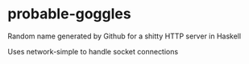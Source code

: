 # probable-goggles
Random name generated by Github for a shitty HTTP server in Haskell

Uses network-simple to handle socket connections
